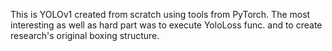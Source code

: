 This is YOLOv1 created from scratch using tools from PyTorch. The most interesting as well as hard part was to execute YoloLoss func. and to create research's original boxing structure.
